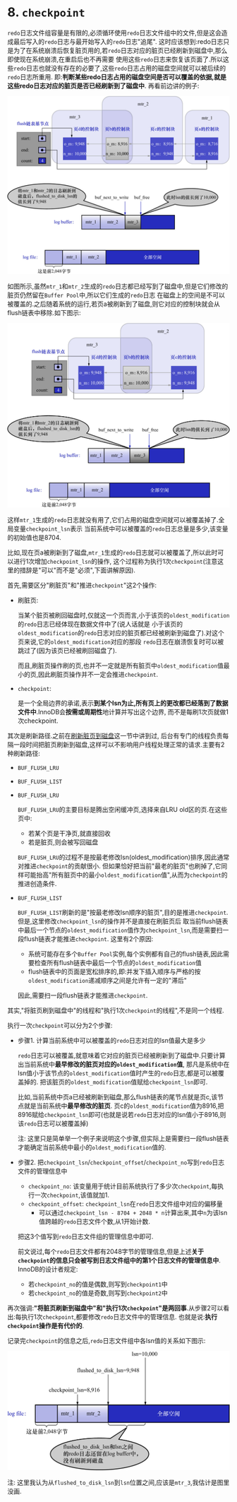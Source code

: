 # 8. `checkpoint`

`redo`日志文件组容量是有限的,必须循环使用`redo`日志文件组中的文件,但是这会造成最后写入的`redo`日志与最开始写入的`redo`日志"追尾".
这时应该想到:redo日志只是为了在系统崩溃后恢复脏页用的,若`redo`日志对应的脏页已经刷新到磁盘中,那么即使现在系统崩溃,在重启后也不再需要
使用这些`redo`日志来恢复该页面了.所以这些`redo`日志也就没有存在的必要了,这些`redo`日志占用的磁盘空间就可以被后续的`redo`日志所重用.
即:**判断某些redo日志占用的磁盘空间是否可以覆盖的依据,就是这些redo日志对应的脏页是否已经刷新到了磁盘中**.
再看前边讲的例子:

![mtr_1和mtr_2和mtr_3执行后的flush链表和log_buffer和log_file的情况](./img/mtr_1和mtr_2和mtr_3执行后的flush链表和log_buffer和log_file的情况.jpg)

如图所示,虽然`mtr_1`和`mtr_2`生成的`redo`日志都已经写到了磁盘中,但是它们修改的脏页仍然留在`Buffer Pool`中,所以它们生成的`redo`日志
在磁盘上的空间是不可以被覆盖的.之后随着系统的运行,若页a被刷新到了磁盘,则它对应的控制块就会从flush链表中移除.如下图示:

![页a被刷新到磁盘后的flush链表和log_buffer和log_file的情况](./img/页a被刷新到磁盘后的flush链表和log_buffer和log_file的情况.jpg)

这样`mtr_1`生成的`redo`日志就没有用了,它们占用的磁盘空间就可以被覆盖掉了.全局变量`checkpoint_lsn`表示
当前系统中可以被覆盖的`redo`日志总量是多少,该变量的初始值也是8704.

比如,现在页a被刷新到了磁盘,`mtr_1`生成的`redo`日志就可以被覆盖了,所以此时可以进行1次增加`checkpoint_lsn`的操作,
这个过程称为执行1次`checkpoint`(注意这里的措辞是"可以"而不是"必须",下面讲解原因).

首先,需要区分"刷脏页"和"推进`checkpoint`"这2个操作:

- 刷脏页:

    当某个脏页被刷回磁盘时,仅就这一个页而言,小于该页的`oldest_modification`的`redo`日志已经体现在数据文件中了(说人话就是
    小于该页的`oldest_modification`的`redo`日志对应的脏页都已经被刷新到磁盘了).对这个页来说,它的`oldest_modification`对应的那段
    `redo`日志在崩溃恢复时可以被跳过了(因为该页已经被刷回磁盘了).

    而且,刷脏页操作刷的页,也并不一定就是所有脏页中`oldest_modification`值最小的页,因此刷脏页操作并不一定会推进`checkpoint`.

- `checkpoint`:

    是一个全局边界的承诺,表示**到某个lsn为止,所有页上的更改都已经落到了数据文件中**.InnoDB会**按需或周期性**地计算并写出这个边界,
    而不是每刷1次页就做1次checkpoint.

其次是刷新路径.之前在[刷新脏页到磁盘](https://github.com/rayallen20/howDoesMySQLWork/blob/f67756ef76cd4d4dcedeb4d7f782eb74d3a39bba/%E7%AC%AC17%E7%AB%A0%20%E8%B0%83%E8%8A%82%E7%A3%81%E7%9B%98%E5%92%8CCPU%E7%9A%84%E7%9F%9B%E7%9B%BE--InnoDB%E7%9A%84Buffer%20Pool/2.%20InnoDB%E7%9A%84Buffer%20Pool/8.%20%E5%88%B7%E6%96%B0%E8%84%8F%E9%A1%B5%E5%88%B0%E7%A3%81%E7%9B%98.md)这一节中讲到过,
后台有专门的线程负责每隔一段时间把脏页刷新到磁盘,这样可以不影响用户线程处理正常的请求.主要有2种刷新路径:

- `BUF_FLUSH_LRU`
- `BUF_FLUSH_LIST`

- `BUF_FLUSH_LRU`

    `BUF_FLUSH_LRU`的主要目标是腾出空闲缓冲页,选择来自LRU old区的页.在这些页中:
    
    - 若某个页是干净页,就直接回收
    - 若是脏页,则会被写回磁盘
    
    `BUF_FLUSH_LRU`的过程不是按最老修改lsn(oldest_modification)排序,因此通常对推进`checkpoint`的贡献很小.
    但如果恰好把当前"最老的脏页"也刷掉了,它同样可能抬高"所有脏页中的最小`oldest_modification`值",从而为`checkpoint`的推进创造条件.

- `BUF_FLUSH_LIST`

    `BUF_FLUSH_LIST`刷新的是"按最老修改lsn顺序的脏页",目的是推进`checkpoint`.但是,这里修改`checkpoint_lsn`的操作并不是直接在刷脏页后
    取当前flush链表中最后一个节点的`oldest_modification`值作为`checkpoint_lsn`,而是需要扫一段flush链表才能推进`checkpoint`.
    这里有2个原因:
    
    - 系统可能存在多个`Buffer Pool`实例,每个实例都有自己的flush链表,因此需要检查所有flush链表中最后一个节点的`oldest_modification`值
    - flush链表中的页面是宽松排序的,即:并发下插入顺序与严格的按`oldest_modification`递减顺序之间是允许有一定的"滞后"
    
    因此,需要扫一段flush链表才能推进`checkpoint`.

其实,"将脏页刷到磁盘中"的线程和"执行1次`checkpoint`的线程",不是同一个线程.

执行一次`checkpoint`可以分为2个步骤:

- 步骤1. 计算当前系统中可以被覆盖的`redo`日志对应的lsn值最大是多少

    `redo`日志可以被覆盖,就意味着它对应的脏页已经被刷新到了磁盘中.只要计算出当前系统中**最早修改的脏页对应的`oldest_modification`值**,
    那凡是系统中在lsn值小于该节点的`oldest_modification`值时产生的`redo`日志,都是可以被覆盖掉的.
    把该脏页的`oldest_modification`值赋给`checkpoint_lsn`即可.
    
    比如,当前系统中页a已经被刷新到磁盘,那么flush链表的尾节点就是页c,该节点就是当前系统中**最早修改的脏页**.
    页c的`oldest_modification`值为8916,把8916赋给`checkpoint_lsn`即可(也就是说若`redo`日志对应的lsn值小于8916,则该`redo`日志可以被覆盖掉)

    注: 这里只是简单举一个例子来说明这个步骤,但实际上是需要扫一段flush链表才能确定当前系统中最小的`oldest_modification`值的.

- 步骤2. 把`checkpoint_lsn`/`checkpoint_offset`/`checkpoint_no`写到`redo`日志文件的管理信息中

    - `checkpoint_no`: 该变量用于统计目前系统执行了多少次`checkpoint`,每执行一次`checkpoint`,该值就加1.
    - `checkpoint_offset`: `checkpoint_lsn`在`redo`日志文件组中对应的偏移量
      - 可以通过`checkpoint_lsn - 8704 + 2048 * n`计算出来,其中`n`为该lsn值跨越的`redo`日志文件个数,从1开始计数.

    把这3个值写到`redo`日志文件组的管理信息中即可.
    
    前文说过,每个`redo`日志文件都有2048字节的管理信息,但是上述**关于`checkpoint`的信息只会被写到日志文件组中的第1个日志文件的管理信息中**.
    InnoDB的设计者规定:

    - 若`checkpoint_no`的值是偶数,则写到`checkpoint1`中
    - 若`checkpoint_no`的值是奇数,则写到`checkpoint2`中

再次强调:**"将脏页刷新到磁盘中"和"执行1次`checkpoint`"是两回事**.从步骤2可以看出:每执行1次`checkpoint`,都要修改`redo`日志文件中的管理信息.
也就是说:**执行`checkpoint`操作是有代价的**.

记录完`checkpoint`的信息之后,`redo`日志文件组中各lsn值的关系如下图示:

![redo日志文件组中各lsn值的关系](./img/redo日志文件组中各lsn值的关系.jpg)

注: 这里我认为从`flushed_to_disk_lsn`到`lsn`位置之间,应该是`mtr_3`,我估计是图里没画.
